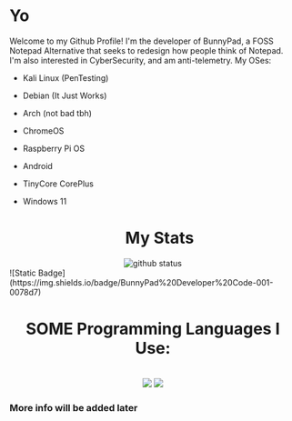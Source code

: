 # Yo
Welcome to my Github Profile! I'm the developer of BunnyPad, a FOSS Notepad Alternative that seeks to redesign how people think of Notepad.
I'm also interested in CyberSecurity, and am anti-telemetry.
My OSes:
- Kali Linux (PenTesting)
- Debian (It Just Works)
- Arch (not bad tbh)
- ChromeOS
- Raspberry Pi OS
- Android
- TinyCore CorePlus
- Windows 11

  <h1 align='center'>My Stats</h2>
<div align='center'>
  <img align='center' src="https://github-readme-stats.vercel.app/api?username=GarryStraitYT&layout=compact&show_icons=true&count_private=true&theme=dark" alt="github status"/>
</div>
  ![Static Badge](https://img.shields.io/badge/BunnyPad%20Developer%20Code-001-0078d7)
<h1 align='center'><strong>SOME</strong> Programming Languages I Use:</h1>
<br>
<!--no questions asked-->
<div align='center'>
  <img src='https://img.shields.io/badge/-HTML-000000?logo=html5&logoColor=orange&style=for-the-badge'>
  <img src='https://img.shields.io/badge/-HTML-000000?logo=html5&logoColor=orange&style=for-the-badge]'>

</div>

### More info will be added later
